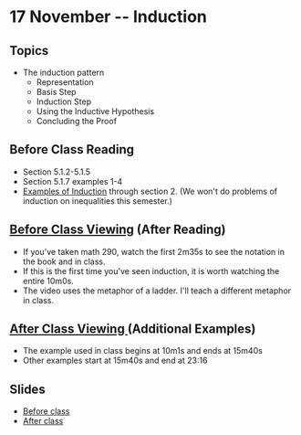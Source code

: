 # 17 November -- Induction


## Topics

- The induction pattern
  - Representation
  - Basis Step
  - Induction Step
  - Using the Inductive Hypothesis
  - Concluding the Proof

## Before Class Reading

- Section 5.1.2-5.1.5
- Section 5.1.7 examples 1-4
- <a href="Pattern_for_Induction"> Examples of Induction</a> through section 2. (We won't do problems of induction on inequalities this semester.)

## <a href="https://www.youtube.com/watch?v=ZJeBDVMbhJE&list=PLl-gb0E4MII28GykmtuBXNUNoej-vY5Rz&index=54"> Before Class Viewing</a> (After Reading)

- If you've taken math 290, watch the first 2m35s to see the notation in the book and in class.
- If this is the first time you've seen induction, it is worth watching the entire 10m0s.
- The video uses the metaphor of a ladder. I'll teach a different metaphor in class.

## <a href="https://www.youtube.com/watch?v=ZJeBDVMbhJE&list=PLl-gb0E4MII28GykmtuBXNUNoej-vY5Rz&index=54">After Class Viewing </a> (Additional Examples)

- The example used in class begins at 10m1s and ends at 15m40s
- Other examples start at 15m40s and end at 23:16

## Slides

- <a href="Induction_Fall2023.pptx"> Before class </a>
- <a href="Induction_Fall2023_after_class.pptx"> After class </a>